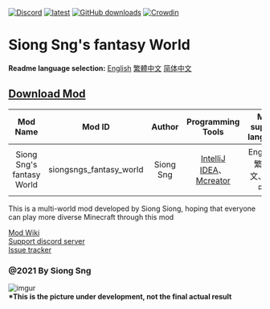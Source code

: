 [![Discord](https://discord.com/api/guilds/714087332738891857/widget.png)](https://discord.gg/5w9BUM4)
[![latest](https://img.shields.io/github/release/Barry23412/Siong-Sng-fantasy-World.svg)](https://github.com/Barry23412/Siong-Sng-fantasy-World/releases/latest)
[![GitHub downloads](https://img.shields.io/github/downloads/Barry23412/Siong-Sng-fantasy-World/total.svg)](https://github.com/Barry23412/Siong-Sng-fantasy-World/releases/latest)
[![Crowdin](https://badges.crowdin.net/siong-sngs-fantasy-world/localized.svg)](https://crowdin.com/project/siong-sngs-fantasy-world)  

Siong Sng's fantasy World
=======================================  
**Readme language selection:** [English](https://github.com/Barry23412/Siong-Sng-fantasy-World/blob/master/README.md)   [繁體中文](https://github.com/Barry23412/Siong-Sng-fantasy-World/blob/master/Zh_tw-readme.md)   [简体中文](https://github.com/Barry23412/Siong-Sng-fantasy-World/blob/master/Zh_cn-readme.md)

## [Download Mod](https://github.com/Barry23412/Siong-Sng-fantasy-World/releases/latest)

|Mod Name|Mod ID|Author|Programming Tools|Mod support language|
|:------:|:----:|:----:|:---------------:|:---------------------:|
|Siong Sng's fantasy World|siongsngs_fantasy_world|Siong Sng|[IntelliJ IDEA](https://github.com/JetBrains/intellij-community)、[Mcreator](https://github.com/MCreator/MCreator)|English、繁體中文、简体中文|
  

This is a multi-world mod developed by Siong Siong, hoping that everyone can play more diverse Minecraft through this mod

[Mod Wiki](https://github.com/Barry23412/Siong-Sng-fantasy-World/wiki)  
[Support discord server](https://discord.com/invite/gjmazfF9Rj)  
[Issue tracker](https://github.com/Barry23412/Siong-Sng-fantasy-World/issues)  


### @2021 By Siong Sng  
   

![imgur](https://media.discordapp.net/attachments/761096264577843200/801476289781432410/2021-01-20_22.16.58.png?width=913&height=498)   
**\*This is the picture under development, not the final actual result**
